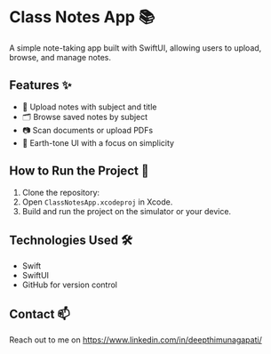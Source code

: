 # Class Notes App 📚
A simple note-taking app built with SwiftUI, allowing users to upload, browse, and manage notes.

## Features ✨
- 📄 Upload notes with subject and title
- 🗂️ Browse saved notes by subject
- 📷 Scan documents or upload PDFs
- 🎨 Earth-tone UI with a focus on simplicity

## How to Run the Project 🚀
1. Clone the repository:
2. Open `ClassNotesApp.xcodeproj` in Xcode.
3. Build and run the project on the simulator or your device.

## Technologies Used 🛠️
- Swift
- SwiftUI
- GitHub for version control

## Contact 📫
Reach out to me on https://www.linkedin.com/in/deepthimunagapati/

